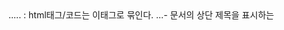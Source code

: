 <html>.....</html> : html태그/코드는 이태그로 묶인다.

<HEAD>...</HEAD>- 문서의 상단 제목을 표시하는 <TITLE>태그, 문서의 정보를 설정하는 <meta>태그, <link>태그등 화면에 출력되지 않는 설정 작성

<BODY>...</BODY>- 실제 화면에 콘텐츠 작성 
<HEAD>...</HEAD>- 문서의 상단 제목을 표시하는 <TITLE>태그, 문서의 정보를 설정하는 <meta>태그, <link>태그등 화면에 출력되지 않는 설정 작성하는 공간이다.

<BODY>...</BODY>- 실제 화면에 콘텐츠 작성하는 공간이다.

